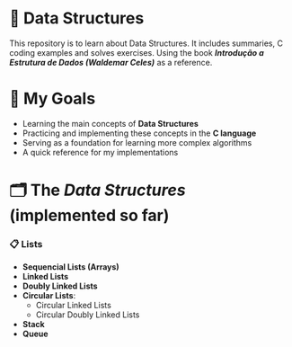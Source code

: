 # 📒 Data Structures 

This repository is to learn about Data Structures. It includes summaries, C coding examples and solves exercises.
Using the book **_Introdução a Estrutura de Dados (Waldemar Celes)_** as a reference.

# 🎯 My Goals

- Learning the main concepts of **Data Structures**
- Practicing and implementing these concepts in the **C language**
- Serving as a foundation for learning more complex algorithms
- A quick reference for my implementations

# 🗂️ The _Data Structures_ **(implemented so far)**

### 📋 Lists

- **Sequencial Lists (Arrays)**
- **Linked Lists**
- **Doubly Linked Lists**
- **Circular Lists**:
    - Circular Linked Lists
    - Circular Doubly Linked Lists
- **Stack**
- **Queue**
